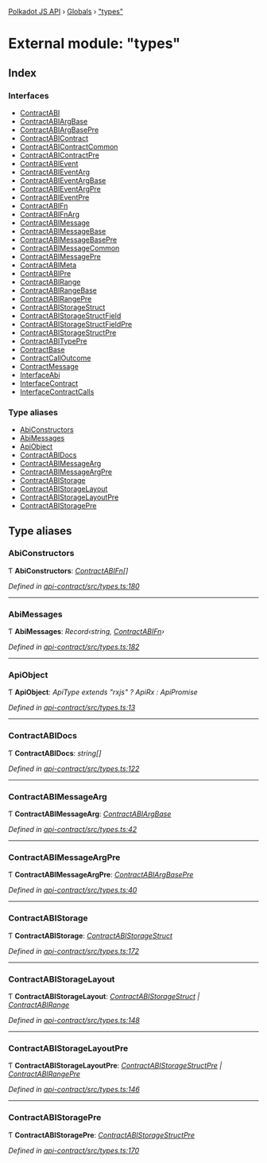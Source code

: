 [Polkadot JS API](../README.md) › [Globals](../globals.md) › ["types"](_types_.md)

# External module: "types"

## Index

### Interfaces

* [ContractABI](../interfaces/_types_.contractabi.md)
* [ContractABIArgBase](../interfaces/_types_.contractabiargbase.md)
* [ContractABIArgBasePre](../interfaces/_types_.contractabiargbasepre.md)
* [ContractABIContract](../interfaces/_types_.contractabicontract.md)
* [ContractABIContractCommon](../interfaces/_types_.contractabicontractcommon.md)
* [ContractABIContractPre](../interfaces/_types_.contractabicontractpre.md)
* [ContractABIEvent](../interfaces/_types_.contractabievent.md)
* [ContractABIEventArg](../interfaces/_types_.contractabieventarg.md)
* [ContractABIEventArgBase](../interfaces/_types_.contractabieventargbase.md)
* [ContractABIEventArgPre](../interfaces/_types_.contractabieventargpre.md)
* [ContractABIEventPre](../interfaces/_types_.contractabieventpre.md)
* [ContractABIFn](../interfaces/_types_.contractabifn.md)
* [ContractABIFnArg](../interfaces/_types_.contractabifnarg.md)
* [ContractABIMessage](../interfaces/_types_.contractabimessage.md)
* [ContractABIMessageBase](../interfaces/_types_.contractabimessagebase.md)
* [ContractABIMessageBasePre](../interfaces/_types_.contractabimessagebasepre.md)
* [ContractABIMessageCommon](../interfaces/_types_.contractabimessagecommon.md)
* [ContractABIMessagePre](../interfaces/_types_.contractabimessagepre.md)
* [ContractABIMeta](../interfaces/_types_.contractabimeta.md)
* [ContractABIPre](../interfaces/_types_.contractabipre.md)
* [ContractABIRange](../interfaces/_types_.contractabirange.md)
* [ContractABIRangeBase](../interfaces/_types_.contractabirangebase.md)
* [ContractABIRangePre](../interfaces/_types_.contractabirangepre.md)
* [ContractABIStorageStruct](../interfaces/_types_.contractabistoragestruct.md)
* [ContractABIStorageStructField](../interfaces/_types_.contractabistoragestructfield.md)
* [ContractABIStorageStructFieldPre](../interfaces/_types_.contractabistoragestructfieldpre.md)
* [ContractABIStorageStructPre](../interfaces/_types_.contractabistoragestructpre.md)
* [ContractABITypePre](../interfaces/_types_.contractabitypepre.md)
* [ContractBase](../interfaces/_types_.contractbase.md)
* [ContractCallOutcome](../interfaces/_types_.contractcalloutcome.md)
* [ContractMessage](../interfaces/_types_.contractmessage.md)
* [InterfaceAbi](../interfaces/_types_.interfaceabi.md)
* [InterfaceContract](../interfaces/_types_.interfacecontract.md)
* [InterfaceContractCalls](../interfaces/_types_.interfacecontractcalls.md)

### Type aliases

* [AbiConstructors](_types_.md#abiconstructors)
* [AbiMessages](_types_.md#abimessages)
* [ApiObject](_types_.md#apiobject)
* [ContractABIDocs](_types_.md#contractabidocs)
* [ContractABIMessageArg](_types_.md#contractabimessagearg)
* [ContractABIMessageArgPre](_types_.md#contractabimessageargpre)
* [ContractABIStorage](_types_.md#contractabistorage)
* [ContractABIStorageLayout](_types_.md#contractabistoragelayout)
* [ContractABIStorageLayoutPre](_types_.md#contractabistoragelayoutpre)
* [ContractABIStoragePre](_types_.md#contractabistoragepre)

## Type aliases

###  AbiConstructors

Ƭ **AbiConstructors**: *[ContractABIFn](../interfaces/_types_.contractabifn.md)[]*

*Defined in [api-contract/src/types.ts:180](https://github.com/polkadot-js/api/blob/20ed3bb5fe/packages/api-contract/src/types.ts#L180)*

___

###  AbiMessages

Ƭ **AbiMessages**: *Record‹string, [ContractABIFn](../interfaces/_types_.contractabifn.md)›*

*Defined in [api-contract/src/types.ts:182](https://github.com/polkadot-js/api/blob/20ed3bb5fe/packages/api-contract/src/types.ts#L182)*

___

###  ApiObject

Ƭ **ApiObject**: *ApiType extends "rxjs" ? ApiRx : ApiPromise*

*Defined in [api-contract/src/types.ts:13](https://github.com/polkadot-js/api/blob/20ed3bb5fe/packages/api-contract/src/types.ts#L13)*

___

###  ContractABIDocs

Ƭ **ContractABIDocs**: *string[]*

*Defined in [api-contract/src/types.ts:122](https://github.com/polkadot-js/api/blob/20ed3bb5fe/packages/api-contract/src/types.ts#L122)*

___

###  ContractABIMessageArg

Ƭ **ContractABIMessageArg**: *[ContractABIArgBase](../interfaces/_types_.contractabiargbase.md)*

*Defined in [api-contract/src/types.ts:42](https://github.com/polkadot-js/api/blob/20ed3bb5fe/packages/api-contract/src/types.ts#L42)*

___

###  ContractABIMessageArgPre

Ƭ **ContractABIMessageArgPre**: *[ContractABIArgBasePre](../interfaces/_types_.contractabiargbasepre.md)*

*Defined in [api-contract/src/types.ts:40](https://github.com/polkadot-js/api/blob/20ed3bb5fe/packages/api-contract/src/types.ts#L40)*

___

###  ContractABIStorage

Ƭ **ContractABIStorage**: *[ContractABIStorageStruct](../interfaces/_types_.contractabistoragestruct.md)*

*Defined in [api-contract/src/types.ts:172](https://github.com/polkadot-js/api/blob/20ed3bb5fe/packages/api-contract/src/types.ts#L172)*

___

###  ContractABIStorageLayout

Ƭ **ContractABIStorageLayout**: *[ContractABIStorageStruct](../interfaces/_types_.contractabistoragestruct.md) | [ContractABIRange](../interfaces/_types_.contractabirange.md)*

*Defined in [api-contract/src/types.ts:148](https://github.com/polkadot-js/api/blob/20ed3bb5fe/packages/api-contract/src/types.ts#L148)*

___

###  ContractABIStorageLayoutPre

Ƭ **ContractABIStorageLayoutPre**: *[ContractABIStorageStructPre](../interfaces/_types_.contractabistoragestructpre.md) | [ContractABIRangePre](../interfaces/_types_.contractabirangepre.md)*

*Defined in [api-contract/src/types.ts:146](https://github.com/polkadot-js/api/blob/20ed3bb5fe/packages/api-contract/src/types.ts#L146)*

___

###  ContractABIStoragePre

Ƭ **ContractABIStoragePre**: *[ContractABIStorageStructPre](../interfaces/_types_.contractabistoragestructpre.md)*

*Defined in [api-contract/src/types.ts:170](https://github.com/polkadot-js/api/blob/20ed3bb5fe/packages/api-contract/src/types.ts#L170)*

